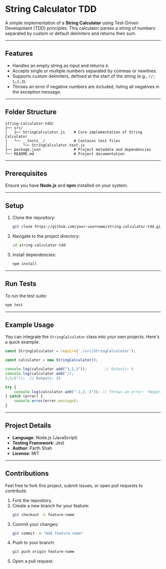 # String Calculator TDD

A simple implementation of a **String Calculator** using Test-Driven Development (TDD) principles. This calculator parses a string of numbers separated by custom or default delimiters and returns their sum.

---

## Features

- Handles an empty string as input and returns `0`.
- Accepts single or multiple numbers separated by commas or newlines.
- Supports custom delimiters, defined at the start of the string (e.g., `//;
1;2;3`).
- Throws an error if negative numbers are included, listing all negatives in the exception message.

---

## Folder Structure

```
string-calculator-tdd/
├── src/
│   ├── StringCalculator.js    # Core implementation of String Calculator
│   └── __tests__/             # Contains test files
│       └── StringCalculator.test.js
├── package.json               # Project metadata and dependencies
└── README.md                  # Project documentation
```

---

## Prerequisites

Ensure you have **Node.js** and **npm** installed on your system.

---

## Setup

1. Clone the repository:
   ```bash
   git clone https://github.com/your-username/string-calculator-tdd.git
   ```

2. Navigate to the project directory:
   ```bash
   cd string-calculator-tdd
   ```

3. Install dependencies:
   ```bash
   npm install
   ```

---

## Run Tests

To run the test suite:

```bash
npm test
```

---

## Example Usage

You can integrate the `StringCalculator` class into your own projects. Here's a quick example:

```javascript
const StringCalculator = require('./src/StringCalculator');

const calculator = new StringCalculator();

console.log(calculator.add("1,2,3"));        // Outputs: 6
console.log(calculator.add("//;
4;5;6"));  // Outputs: 15

try {
    console.log(calculator.add("-1,2,-3")); // Throws an error: "Negative numbers not allowed: -1, -3"
} catch (error) {
    console.error(error.message);
}
```

---

## Project Details

- **Language**: Node.js (JavaScript)
- **Testing Framework**: Jest
- **Author**: Parth Shah
- **License**: MIT

---

## Contributions

Feel free to fork this project, submit issues, or open pull requests to contribute.

1. Fork the repository.
2. Create a new branch for your feature:
   ```bash
   git checkout -b feature-name
   ```
3. Commit your changes:
   ```bash
   git commit -m "Add feature name"
   ```
4. Push to your branch:
   ```bash
   git push origin feature-name
   ```
5. Open a pull request.

